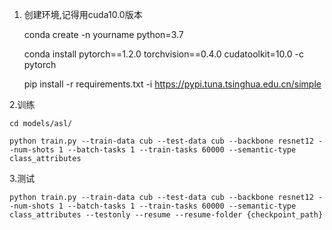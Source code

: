  1. 创建环境,记得用cuda10.0版本
  
    conda create -n yourname python=3.7
 
    conda install pytorch==1.2.0 torchvision==0.4.0 cudatoolkit=10.0 -c pytorch
    
    pip install -r requirements.txt -i https://pypi.tuna.tsinghua.edu.cn/simple

 2.训练
 
    cd models/asl/
    
    python train.py --train-data cub --test-data cub --backbone resnet12 --num-shots 1 --batch-tasks 1 --train-tasks 60000 --semantic-type class_attributes 
 
 3.测试
 
    python train.py --train-data cub --test-data cub --backbone resnet12 --num-shots 1 --batch-tasks 1 --train-tasks 60000 --semantic-type class_attributes --testonly --resume --resume-folder {checkpoint_path}

  

